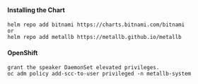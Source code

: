 #### Installing the Chart
```hcl
helm repo add bitnami https://charts.bitnami.com/bitnami
or
helm repo add metallb https://metallb.github.io/metallb
```

#### OpenShift
```
grant the speaker DaemonSet elevated privileges.
oc adm policy add-scc-to-user privileged -n metallb-system 
```
